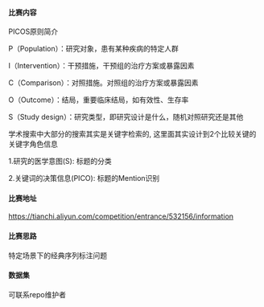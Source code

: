 #### 比赛内容

PICOS原则简介

P（Population）：研究对象，患有某种疾病的特定人群

I（Intervention）：干预措施，干预组的治疗方案或暴露因素

C（Comparison）：对照措施。对照组的治疗方案或暴露因素

O（Outcome）：结局，重要临床结局，如有效性、生存率

S（Study design）：研究类型，即研究设计是什么，随机对照研究还是其他

学术搜索中大部分的搜索其实是关键字检索的, 这里面其实设计到2个比较关键的关键字角色信息

1.研究的医学意图(S): 标题的分类

2.关键词的决策信息(PICO): 标题的Mention识别

#### 比赛地址

https://tianchi.aliyun.com/competition/entrance/532156/information

#### 比赛思路

特定场景下的经典序列标注问题

#### 数据集

可联系repo维护者